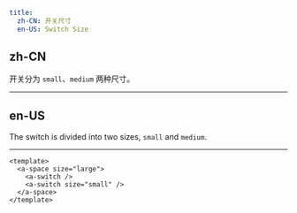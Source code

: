 ```yaml
title:
  zh-CN: 开关尺寸
  en-US: Switch Size
```

## zh-CN

开关分为 `small`、`medium` 两种尺寸。

---

## en-US

The switch is divided into two sizes, `small` and `medium`.

---

```vue
<template>
  <a-space size="large">
    <a-switch />
    <a-switch size="small" />
  </a-space>
</template>
```
